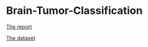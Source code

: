# Brain-Tumor-Classification

[The report](https://api.wandb.ai/links/sang2222004-uet-vnu/p7rzts3j)

[The dataset](https://www.kaggle.com/datasets/masoudnickparvar/brain-tumor-mri-dataset)
